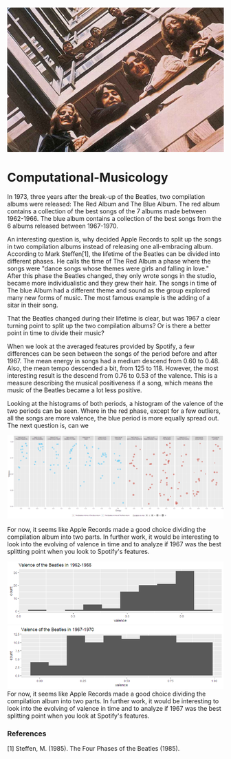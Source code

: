 ![Alt text](beatles.jpg "Title")
# Computational-Musicology
In 1973, three years after the break-up of the Beatles, two compilation albums were released: The Red Album and The Blue Album. The red album contains a collection of the best songs of the 7 albums made between 1962-1966. The blue album contains a collection of the best songs from the 6 albums released between 1967-1970.

An interesting question is, why decided Apple Records to split up the songs in two compilation albums instead of releasing one all-embracing album. According to Mark Steffen[1], the lifetime of the Beatles can be divided into different phases. He calls the time of The Red Album a phase where the songs were "dance songs whose themes were girls and falling in love." After this phase the Beatles changed, they only wrote songs in the studio, became more individualistic and they grew their hair. The songs in time of The blue Album had a different theme and sound as the group explored many new forms of music. The most famous example is the adding of a sitar in their song.

That the Beatles changed during their lifetime is clear, but was 1967 a clear turning point to split up the two compilation albums? Or is there a better point in time to divide their music?

When we look at the averaged features provided by Spotify, a few differences can be seen between the songs of the period before and after 1967. The mean energy in songs had a medium descend from 0.60 to 0.48. Also, the mean tempo descended a bit, from 125 to 118. However, the most interesting result is the descend from 0.76 to 0.53 of the valence. This is a measure describing the musical positiveness if a song, which means the music of the Beatles became a lot less positive.

Looking at the histograms of both periods, a histogram of the valence of the two periods can be seen. Where in the red phase, except for a few outliers, all the songs are more valence, the blue period is more equally spread out. The next question is, can we 

![Alt text](Valence-per-album.png "Title")

For now, it seems like Apple Records made a good choice dividing the compilation album into two parts. In further work, it would be interesting to look into the evolving of valence in time and to analyze if 1967 was the best splitting point when you look to Spotify's features.

![Alt text](Red.png "Title")
![Alt text](Blue.png "Title")
For now, it seems like Apple Records made a good choice dividing the compilation album into two parts. In further work, it would be interesting to look into the evolving of valence in time and to analyze if 1967 was the best splitting point when you look at Spotify's features.

### References
[1] Steffen, M. (1985). The Four Phases of the Beatles (1985).
